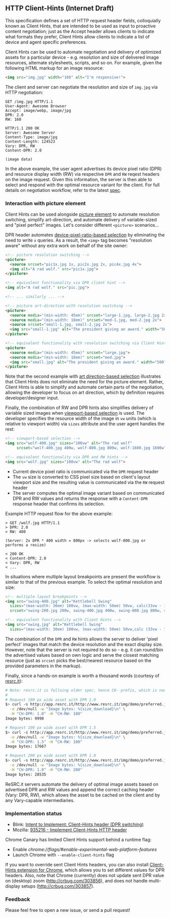 ## HTTP Client-Hints (Internet Draft)

This specification defines a set of HTTP request header fields, colloquially known as Client Hints, that are intended to be used as input to proactive content negotiation; just as the Accept header allows clients to indicate what formats they prefer, Client Hints allow clients to indicate a list of device and agent specific preferences.

Client Hints can be used to automate negotiation and delivery of optimized assets for a particular device - e.g. resolution and size of delivered image resources, alternate stylesheets, scripts, and so on. For example, given the following HTML markup for an image resource:

```html
<img src="img.jpg" width="160" alt="I'm responsive!">
```

The client and server can negotiate the resolution and size of `img.jpg` via HTTP negotiation:

```http
GET /img.jpg HTTP/1.1
User-Agent: Awesome Browser
Accept: image/webp, image/jpg
DPR: 2.0
RW: 160
```
```http
HTTP/1.1 200 OK
Server: Awesome Server
Content-Type: image/jpg
Content-Length: 124523
Vary: DPR, RW
Content-DPR: 2.0

(image data)
```

In the above example, the user agent advertises its device pixel ratio (DPR) and resource display width (RW) via respective `DPR` and `RW` reqest headers on the image request. Given this information, the server is then able to select and respond with the optimal resource variant for the client. For full details on negotiation workflow, refer to the latest [spec](http://igrigorik.github.io/http-client-hints/).


### Interaction with picture element

Client Hints can be used alongside [picture element](http://www.whatwg.org/specs/web-apps/current-work/multipage/embedded-content.html#the-picture-element) to automate resolution switching, simplify art-direction, and automate delivery of variable-sized and "pixel perfect" images. Let's consider different `<picture>` scenarios...

DPR header automates [device-pixel-ratio-based selection](http://www.whatwg.org/specs/web-apps/current-work/multipage/embedded-content.html#introduction-3:device-pixel-ratio-2) by eliminating the need to write `x` queries. As a result, the `<img>` tag becomes "resolution aware" without any extra work on behalf of the site owner:

```html
<!-- picture resolution switching -->
<picture>
  <source srcset="pic1x.jpg 1x, pic2x.jpg 2x, pic4x.jpg 4x">
  <img alt="A rad wolf." src="pic1x.jpg">
</picture>

<!-- equivalent functionality via DPR client hint -->
<img alt="A rad wolf." src="pic.jpg">

<!-- ... similarly ... -->

<!-- picture art-direction with resolution switching -->
<picture>
  <source media="(min-width: 45em)" srcset="large-1.jpg, large-2.jpg 2x">
  <source media="(min-width: 18em)" srcset="med-1.jpg, med-2.jpg 2x">
  <source srcset="small-1.jpg, small-2.jpg 2x">
  <img src="small-1.jpg" alt="The president giving an award." width="500" height="500">
</picture>

<!-- equivalent functionality with resolution switching via Client Hints -->
<picture>
  <source media="(min-width: 45em)" srcset="large.jpg">
  <source media="(min-width: 18em)" srcset="med.jpg">
  <img src="small.jpg" alt="The president giving an award." width="500" height="500">
</picture>
```

Note that the second example with [art direction-based selection](http://www.whatwg.org/specs/web-apps/current-work/multipage/embedded-content.html#introduction-3:art-direction-3) illustrates that Client Hints does not eliminate the need for the picture element. Rather, Client Hints is able to simplify and automate certain parts of the negotiation, allowing the developer to focus on art direction, which by definition requires developer/designer input.

Finally, the combination of RW and DPR hints also simplifies delivery of variable sized images when [viewport-based selection](http://www.whatwg.org/specs/web-apps/current-work/multipage/embedded-content.html#introduction-3:viewport-based-selection-2) is used. The developer specifies the resource width of the image in `vw` units (which is relative to viewport width) via `sizes` attribute and the user agent handles the rest: 

```html
<!-- viewport-based selection -->
<img src="wolf-400.jpg" sizes="100vw" alt="The rad wolf"
     srcset="wolf-400.jpg 400w, wolf-800.jpg 800w, wolf-1600.jpg 1600w">

<!-- equivalent functionality via DPR and RW hints -->
<img src="wolf.jpg" sizes="100vw" alt="The rad wolf">
```

* Current device pixel ratio is communicated via the `DPR` request header
* The `vw` size is converted to CSS pixel size based on client's layout viewport size and the resulting value is communicated via the `RW` request header
* The server computes the optimal image variant based on communicated DPR and RW values and returns the response with a `Content-DPR` response header that confirms its selection.

Example HTTP request flow for the above example:

```
> GET /wolf.jpg HTTP/1.1
> DPR: 2.0
> RW: 400

(Server: 2x DPR * 400 width = 800px -> selects wolf-800.jpg or performs a resize)

< 200 OK
< Content-DPR: 2.0
< Vary: DPR, RW
< ...
```

In situations where multiple layout breakpoints are present the workflow is similar to that of the previous example. To select the optimal resolution and size:

```html
<!-- multiple layout breakpoints -->
<img src="swing-400.jpg" alt="Kettlebell Swing"
  sizes="(max-width: 30em) 100vw, (max-width: 50em) 50vw, calc(33vw - 100px)"
  srcset="swing-200.jpg 200w, swing-400.jpg 400w, swing-800.jpg 800w, swing-1600.jpg 1600w">

<!-- equivalent functionality with Client Hints -->
<img src="swing.jpg" alt="Kettlebell Swing"
  sizes="(max-width: 30em) 100vw, (max-width: 50em) 50vw,calc (33vw - 100px)">
```

The combination of the `DPR` and `RW` hints allows the server to deliver 'pixel perfect' images that match the device resolution and the exact display size. However, note that the server is not required to do so - e.g. it can round/bin the advertised values based on own logic and serve the closest matching resource (just as `srcset` picks the best/nearest resource based on the provided parameters in the markup).

Finally, since a hands-on example is worth a thousand words (courtesy of [resrc.it](http://www.resrc.it/)):

```bash
# Note: resrc.it is folloing older spec, hence CH- prefix, which is now unnecesarry.
#
# Request 100 px wide asset with DPR 1.0
$> curl -s http://app.resrc.it/http://www.resrc.it/img/demo/preferred.jpg \
  -o /dev/null -w "Image bytes: %{size_download}\n" \
  -H "CH-DPR: 1.0" -H "CH-RW: 100"
Image bytes: 9998

# Request 100 px wide asset with DPR 1.5
$> curl -s http://app.resrc.it/http://www.resrc.it/img/demo/preferred.jpg \
  -o /dev/null -w "Image bytes: %{size_download}\n" \
  -H "CH-DPR: 1.5" -H "CH-RW: 100"
Image bytes: 17667

# Request 200 px wide asset with DPR 1.0
$> curl -s http://app.resrc.it/http://www.resrc.it/img/demo/preferred.jpg \
  -o /dev/null -w "Image bytes: %{size_download}\n" \
  -H "CH-DPR: 1.0" -H "CH-RW: 200"
Image bytes: 28535
```

ReSRC.it servers automate the delivery of optimal image assets based on advertised DPR and RW values and append the correct caching header (Vary: DPR, RW), which allows the asset to be cached on the client and by any Vary-capable intermediaries.


### Implementation status

* Blink: [Intent to Implement: Client-Hints header (DPR switching)](https://groups.google.com/a/chromium.org/d/msg/blink-dev/c38s7y6dH-Q/bNFczRZj5MsJ)
* Mozilla: [935216 - Implement Client-Hints HTTP header](https://bugzilla.mozilla.org/show_bug.cgi?id=935216)

Chrome Canary has limited Client Hints support behind a runtime flag:

* Enable _chrome://flags/#enable-experimental-web-platform-features_
* Launch Chrome with `--enable-client-hints` flag

If you want to override sent Client Hints headers, you can also install [Client-Hints extension for Chrome](https://chrome.google.com/webstore/detail/client-hints/gdghpgmkfaedgngmnahnaaegpacanlef), which allows you to set different values for DPR headers. Also, note that Chrome (currently) does not update sent DPR value on (desktop) zoom (http://crbug.com/303856), and does not handle multi-display setups (http://crbug.com/303857).


### Feedback

Please feel free to open a new issue, or send a pull request!

